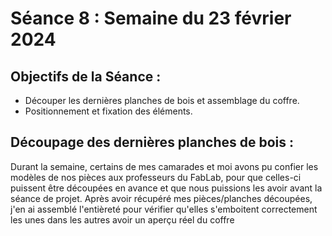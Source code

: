 # Séance 8 : Semaine du 23 février 2024

## Objectifs de la Séance :
- Découper les dernières planches de bois et assemblage du coffre.
- Positionnement et fixation des éléments.

## Découpage des dernières planches de bois :
Durant la semaine, certains de mes camarades et moi avons pu confier les modèles de nos pièces aux professeurs du FabLab, pour que celles-ci puissent être découpées en avance 
et que nous puissions les avoir avant la séance de projet. Après avoir récupéré mes pièces/planches découpées, j'en ai assemblé l'entièreté pour vérifier qu'elles 
s'emboitent correctement les unes dans les autres avoir un aperçu réel du coffre
